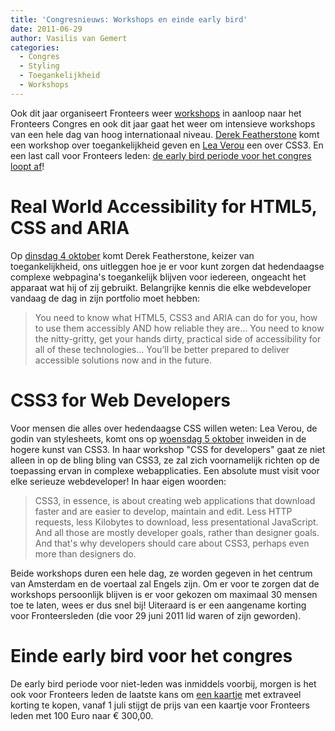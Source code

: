 ```yaml
---
title: 'Congresnieuws: Workshops en einde early bird'
date: 2011-06-29
author: Vasilis van Gemert
categories:
  - Congres
  - Styling
  - Toegankelijkheid
  - Workshops
---
```


Ook dit jaar organiseert Fronteers weer [workshops](http://fronteers.nl/congres/2011/workshops) in aanloop naar het Fronteers Congres en ook dit jaar gaat het weer om intensieve workshops van een hele dag van hoog internationaal niveau. [Derek Featherstone](http://fronteers.nl/blog/2011/06/congres-workshops-einde-early-bird#real-world-accessibility) komt een workshop over toegankelijkheid geven en [Lea Verou](http://fronteers.nl/blog/2011/06/congres-workshops-einde-early-bird#css3-for-web-developers) een over CSS3. En een last call voor Fronteers leden: [de early bird periode voor het congres loopt af](http://fronteers.nl/blog/2011/06/congres-workshops-einde-early-bird#einde-early-bird)!

# Real World Accessibility for HTML5, CSS and ARIA

Op [dinsdag 4 oktober](/congres/2011/workshops/real-world-accessibility-derek-featherstone) komt Derek Featherstone, keizer van toegankelijkheid, ons uitleggen hoe je er voor kunt zorgen dat hedendaagse complexe webpagina's toegankelijk blijven voor iedereen, ongeacht het apparaat wat hij of zij gebruikt. Belangrijke kennis die elke webdeveloper vandaag de dag in zijn portfolio moet hebben:

> You need to know what HTML5, CSS3 and ARIA can do for you, how to use them accessibly AND how reliable they are… You need to know the nitty-gritty, get your hands dirty, practical side of accessibility for all of these technologies… You’ll be better prepared to deliver accessible solutions now and in the future.

# CSS3 for Web Developers

Voor mensen die alles over hedendaagse CSS willen weten: Lea Verou, de godin van stylesheets, komt ons op [woensdag 5 oktober](/congres/2011/workshops/css3-for-web-developers-lea-verou) inweiden in de hogere kunst van CSS3. In haar workshop "CSS for developers" gaat ze niet alleen in op de bling bling van CSS3, ze zal zich voornamelijk richten op de toepassing ervan in complexe webapplicaties. Een absolute must visit voor elke serieuze webdeveloper! In haar eigen woorden:

> CSS3, in essence, is about creating web applications that download faster and are easier to develop, maintain and edit. Less HTTP requests, less Kilobytes to download, less presentational JavaScript. And all those are mostly developer goals, rather than designer goals. And that's why developers should care about CSS3, perhaps even more than designers do.

Beide workshops duren een hele dag, ze worden gegeven in het centrum van Amsterdam en de voertaal zal Engels zijn. Om er voor te zorgen dat de workshops persoonlijk blijven is er voor gekozen om maximaal 30 mensen toe te laten, wees er dus snel bij! Uiteraard is er een aangename korting voor Fronteersleden (die voor 29 juni 2011 lid waren of zijn geworden).

# Einde early bird voor het congres

De early bird periode voor niet-leden was inmiddels voorbij, morgen is het ook voor Fronteers leden de laatste kans om [een kaartje](/congres/2011/tickets) met extraveel korting te kopen, vanaf 1 juli stijgt de prijs van een kaartje voor Fronteers leden met 100 Euro naar € 300,00.
